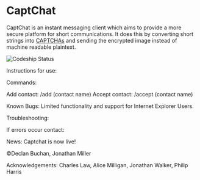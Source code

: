 CaptChat
========

CaptChat is an instant messaging client which aims to provide a more secure platform for short communications. It does this by converting short strings into [CAPTCHAs](http://en.wikipedia.org/wiki/CAPTCHA) and sending the encrypted image instead of machine readable plaintext.

![Codeship Status](https://www.codeship.io/projects/4fa55e80-6f41-0131-3fb8-5add44f40266/status)

Instructions for use:

Commands:

Add contact: /add (contact name)
Accept contact: /accept (contact name)

Known Bugs: Limited functionality and support for Internet Explorer Users.

Troubleshooting: 

If errors occur contact:

News: Captchat is now live!

©Declan Buchan, Jonathan Miller

Acknowledgements: Charles Law, Alice Milligan, Jonathan Walker, Philip Harris

